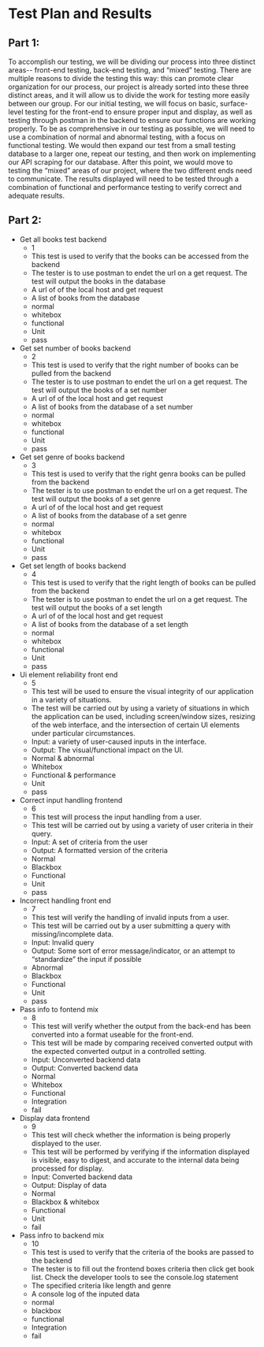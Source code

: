 # Test Plan and Results
## Part 1:

To accomplish our testing, we will be dividing our process into three distinct areas-- front-end testing, back-end testing, and “mixed” testing. There are multiple reasons to divide the testing this way: this can promote clear organization for our process, our project is already sorted into these three distinct areas, and it will allow us to divide the work for testing more easily between our group. For our initial testing, we will focus on basic, surface-level testing for the front-end to ensure proper input and display, as well as testing through postman in the backend to ensure our functions are working properly. To be as comprehensive in our testing as possible, we will need to use a combination of normal and abnormal testing, with a focus on functional testing. We would then expand our test from a small testing database to a larger one, repeat our testing, and then work on implementing our API scraping for our database. After this point, we would move to testing the “mixed” areas of our project, where the two different ends need to communicate. The results displayed will need to be tested through a combination of functional and performance testing to verify correct and adequate results.

## Part 2:

 * Get all books test backend
     - 1
     - This test is used to verify that the books can be accessed from the backend
     - The tester is to use postman to endet the url on a get request. The test will output the books in the database
     - A url of of the local host and get request
     - A list of books from the database
     - normal
     - whitebox
     - functional
     - Unit
     - pass
 * Get set number of books backend
     - 2
     - This test is used to verify that the right number of books can be pulled from the backend
     - The tester is to use postman to endet the url on a get request. The test will output the books of a set number
     - A url of of the local host and get request
     - A list of books from the database of a set number
     - normal
     - whitebox
     - functional
     - Unit
     - pass
 * Get set genre of books backend
     - 3
     - This test is used to verify that the right genra books can be pulled from the backend
     - The tester is to use postman to endet the url on a get request. The test will output the books of a set genre
     - A url of of the local host and get request
     - A list of books from the database of a set genre
     - normal
     - whitebox
     - functional
     - Unit
     - pass
* Get set length of books backend
     - 4
     - This test is used to verify that the right length of books can be pulled from the backend
     - The tester is to use postman to endet the url on a get request. The test will output the books of a set length
     - A url of of the local host and get request
     - A list of books from the database of a set length
     - normal
     - whitebox
     - functional
     - Unit
     - pass
 * Ui element reliability front end
     - 5
     - This test will be used to ensure the visual integrity of our application in a variety of situations.
     - The test will be carried out by using a variety of situations in which the application can be used, including screen/window sizes, resizing of the web interface, and the intersection of certain UI elements under particular circumstances.
     - Input: a variety of user-caused inputs in the interface.
     - Output: The visual/functional impact on the UI.
     - Normal & abnormal
     - Whitebox
     - Functional & performance
     - Unit
     - pass
 * Correct input handling frontend
     - 6
     - This test will process the input handling from a user.
     - This test will be carried out by using a variety of user criteria in their query.
     - Input: A set of criteria from the user
     - Output: A formatted version of the criteria
     - Normal
     - Blackbox
     - Functional
     - Unit
     - pass
 * Incorrect handling front end
     - 7
     - This test will verify the handling of invalid inputs from a user.
     - This test will be carried out by a user submitting a query with missing/incomplete data.
     - Input: Invalid query
     - Output: Some sort of error message/indicator, or an attempt to “standardize” the input if possible
     - Abnormal
     - Blackbox
     - Functional
     - Unit
     - pass
 * Pass info to fontend mix
     - 8
     - This test will verify whether the output from the back-end has been converted into a format useable for the front-end.
     - This test will be made by comparing received converted output with the expected converted output in a controlled setting.
     - Input: Unconverted backend data
     - Output: Converted backend data
     - Normal
     - Whitebox
     - Functional
     - Integration
     - fail
 * Display data frontend
     - 9
     - This test will check whether the information is being properly displayed to the user.
     - This test will be performed by verifying if the information displayed is visible, easy to digest, and accurate to the internal data being processed for display.
     - Input: Converted backend data
     - Output: Display of data
     - Normal
     - Blackbox & whitebox
     - Functional
     - Unit
     - fail
 * Pass infro to backend mix
     - 10
     - This test is used to verify that the criteria of the books are passed to the backend
     - The tester is to fill out the frontend boxes criteria then click get book list. Check the developer tools to see the console.log statement
     - The specified criteria like length and genre
     - A console log of the inputed data
     - normal
     - blackbox
     - functional
     - Integration
     - fail

